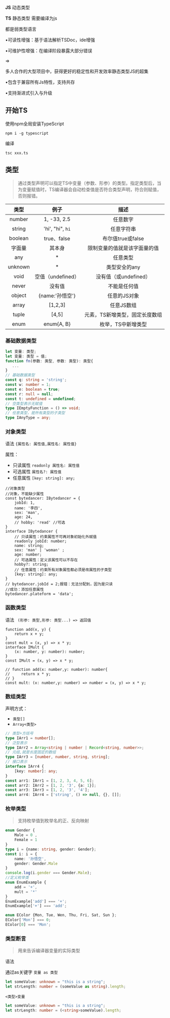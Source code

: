 **JS** 动态类型

**TS** 静态类型   需要编译为js

都是弱类型语言

•可读性增强：基于语法解析TSDoc，ide增强

•可维护性增强：在编译阶段暴露大部分错误

=>

多人合作的大型项目中，获得更好的稳定性和开发效率静态类型JS的超集

•包含于兼容所有Js特性，支持共存

•支持渐进式引入与升级

## 开始TS

使用npm全局安装TypeScript

`npm i -g typescript`

编译

`tsc xxx.ts`

## 类型

> 通过类型声明可以指定TS中变量（参数、形参）的类型。指定类型后，当为变量赋值时，TS编译器会自动检查值是否符合类型声明，符合则赋值，否则报错。

|  类型   |       例子        |              描述              |
| :-----: | :---------------: | :----------------------------: |
| number  |    1, -33, 2.5    |            任意数字            |
| string  | 'hi', "hi", `hi`  |           任意字符串           |
| boolean |    true、false    |       布尔值true或false        |
| 字面量  |      其本身       |  限制变量的值就是该字面量的值  |
|   any   |         *         |            任意类型            |
| unknown |         *         |         类型安全的any          |
|  void   | 空值（undefined） |     没有值（或undefined）      |
|  never  |      没有值       |          不能是任何值          |
| object  |  {name:'孙悟空'}  |          任意的JS对象          |
|  array  |      [1,2,3]      |           任意JS数组           |
|  tuple  |       [4,5]       | 元素，TS新增类型，固定长度数组 |
|  enum   |    enum{A, B}     |       枚举，TS中新增类型       |


### 基础数据类型

```typescript
let 变量: 类型;   
let 变量: 类型 = 值;
function fn(参数: 类型, 参数: 类型): 类型{
   ...
}
// 基础数据类型
const q: string = 'string';
const w: number = 1;
const e: boolean = true;
const r: null = null;
const t: undefined = undefined;
// 空类型表示无赋值
type IEmptyFunction = () => void;
// 任意类型，是所有类型的子类型
type IAnyType = any;
```

### 对象类型

语法  `{属性名: 属性值,属性名: 属性值}`

属性：

- 只读属性  `readonly 属性名: 属性值`
- 可选属性 `属性名?: 属性值`
- 任意属性 `[key: string]: any; `

```tsx
//对象类型
//对象，不能缺少属性
const bytedancer: IBytedancer = {
    jobId: 1,
    name: '李四',
    sex: 'man',
    age: 24,
    // hobby: 'read' //可选
}
interface IBytedancer {
    // 只读属性：约束属性不可再对象初始化外赋值
    readonly jobId: number;
    name: string;
    sex: 'man' | 'woman' ;
    age: number;
    // 可选属性：定义该属性可以不存在
    hobby?: string;
    // 任意属性：约束所有对象属性都必须是改属性的子类型
    [key: string]: any; 
}
// bytedancer.jobId = 2;报错：无法分配到，因为是只读
//成功：添加任意属性
bytedancer.plateform = 'data';
```

### 函数类型

语法  ` (形参: 类型,形参: 类型...) => 返回值`

```tsx
function add(x, y) {
    return x + y;
}
const mult = (x, y) => x * y;
interface IMult {
    (x: number, y: number): number;
}
const IMult = (x, y) => x * y;

// function add(x: number,y: number): number{
//     return x * y;
// }
const mult: (x: number,y: number) => number = (x, y) => x * y;
```

### 数组类型

声明方式：

- `类型[]`
- `Array<类型>`

```ts
// 类型+方括号
type IArr1 = number[];
// 泛型表示
type IArr2 = Array<string | number | Record<string, number>>;
// 元组,就是长度固定的数组
type IArr3 = [number, number, string, string];
// 接口表示
interface IArr4 {
    [key: number]: any;
}
const arr1: IArr1 = [1, 2, 3, 4, 5, 6];
const arr2: IArr2 = [1, 2, '3', {a: 1}];
const arr3: IArr3 = [1, 2, '3', '4'];
const arr4: IArr4 = ['string', () => null, {}, []];
```

### 枚举类型

> 支持枚举值到枚举名的正、反向映射

```ts
enum Gender {
    Male = 0 ,
    Female = 1
}
type i = {name: string, gender: Gender};
const i: i = {
    name: '孙悟空',
    gender: Gender.Male
}
console.log(i.gender === Gender.Male);
//定义枚举类
enum EnumExample {
    add = '+',
    mult = '*'
}
EnumExample['add'] === '+';
EnumExample['+'] === 'add';

enum EColor {Mon, Tue, Wen, Thu, Fri, Sat, Sun };
EColor['Mon'] === 0;
EColor[0] === 'Mon';
```

### 类型断言

> 用来告诉编译器变量的实际类型

语法

通过as关键字 `变量 as 类型`

```ts
let someValue: unknown = "this is a string";
let strLength: number = (someValue as string).length;
```

`<类型>变量`

```ts
let someValue: unknown = "this is a string";
let strLength: number = (<string>someValue).length;
```

